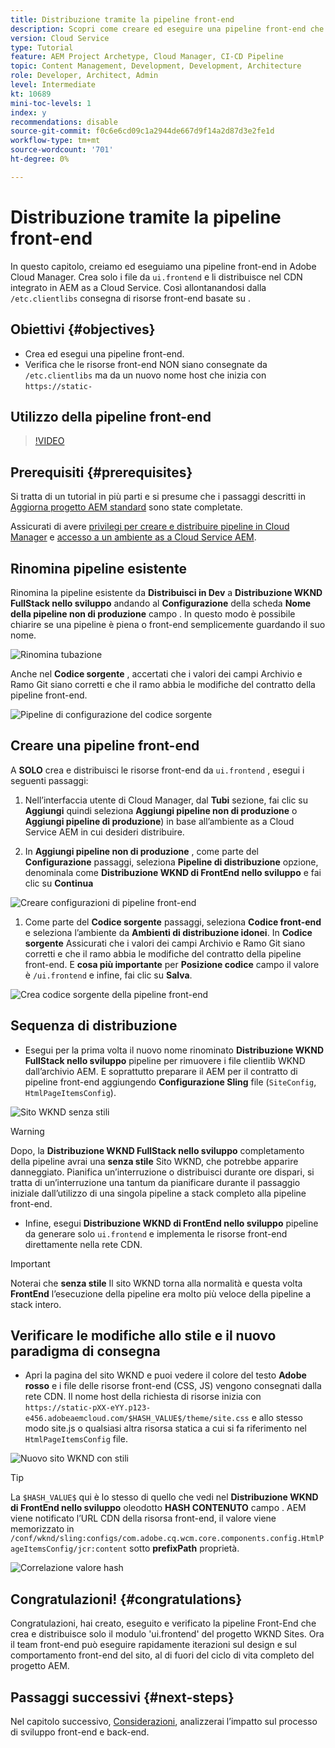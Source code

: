 ```yaml
---
title: Distribuzione tramite la pipeline front-end
description: Scopri come creare ed eseguire una pipeline front-end che crea risorse front-end e distribuisce alla rete CDN integrata in AEM as a Cloud Service.
version: Cloud Service
type: Tutorial
feature: AEM Project Archetype, Cloud Manager, CI-CD Pipeline
topic: Content Management, Development, Development, Architecture
role: Developer, Architect, Admin
level: Intermediate
kt: 10689
mini-toc-levels: 1
index: y
recommendations: disable
source-git-commit: f0c6e6cd09c1a2944de667d9f14a2d87d3e2fe1d
workflow-type: tm+mt
source-wordcount: '701'
ht-degree: 0%

---
```



# Distribuzione tramite la pipeline front-end

In questo capitolo, creiamo ed eseguiamo una pipeline front-end in Adobe Cloud Manager. Crea solo i file da `ui.frontend` e li distribuisce nel CDN integrato in AEM as a Cloud Service. Così allontanandosi dalla  `/etc.clientlibs` consegna di risorse front-end basate su .


## Obiettivi {#objectives}

* Crea ed esegui una pipeline front-end.
* Verifica che le risorse front-end NON siano consegnate da `/etc.clientlibs` ma da un nuovo nome host che inizia con `https://static-`

## Utilizzo della pipeline front-end

>[!VIDEO](https://video.tv.adobe.com/v/3409420/)

## Prerequisiti {#prerequisites}

Si tratta di un tutorial in più parti e si presume che i passaggi descritti in [Aggiorna progetto AEM standard](./update-project.md) sono state completate.

Assicurati di avere [privilegi per creare e distribuire pipeline in Cloud Manager](https://experienceleague.adobe.com/docs/experience-manager-cloud-manager/content/requirements/users-and-roles.html?lang=en#role-definitions) e [accesso a un ambiente as a Cloud Service AEM](https://experienceleague.adobe.com/docs/experience-manager-cloud-service/content/implementing/using-cloud-manager/manage-environments.html).

## Rinomina pipeline esistente

Rinomina la pipeline esistente da __Distribuisci in Dev__ a  __Distribuzione WKND FullStack nello sviluppo__ andando al __Configurazione__ della scheda __Nome della pipeline non di produzione__ campo . In questo modo è possibile chiarire se una pipeline è piena o front-end semplicemente guardando il suo nome.

![Rinomina tubazione](assets/fullstack-wknd-deploy-dev-pipeline.png)


Anche nel __Codice sorgente__ , accertati che i valori dei campi Archivio e Ramo Git siano corretti e che il ramo abbia le modifiche del contratto della pipeline front-end.

![Pipeline di configurazione del codice sorgente](assets/fullstack-wknd-source-code-config.png)


## Creare una pipeline front-end

A __SOLO__ crea e distribuisci le risorse front-end da `ui.frontend` , esegui i seguenti passaggi:

1. Nell’interfaccia utente di Cloud Manager, dal __Tubi__ sezione, fai clic su __Aggiungi__ quindi seleziona __Aggiungi pipeline non di produzione__ o __Aggiungi pipeline di produzione__) in base all’ambiente as a Cloud Service AEM in cui desideri distribuire.

1. In __Aggiungi pipeline non di produzione__ , come parte del __Configurazione__ passaggi, seleziona __Pipeline di distribuzione__ opzione, denominala come __Distribuzione WKND di FrontEnd nello sviluppo__ e fai clic su __Continua__

![Creare configurazioni di pipeline front-end](assets/create-frontend-pipeline-configs.png)

1. Come parte del __Codice sorgente__ passaggi, seleziona __Codice front-end__ e seleziona l’ambiente da __Ambienti di distribuzione idonei__. In __Codice sorgente__ Assicurati che i valori dei campi Archivio e Ramo Git siano corretti e che il ramo abbia le modifiche del contratto della pipeline front-end.
E __cosa più importante__ per __Posizione codice__ campo il valore è `/ui.frontend` e infine, fai clic su __Salva__.

![Crea codice sorgente della pipeline front-end](assets/create-frontend-pipeline-source-code.png)


## Sequenza di distribuzione

* Esegui per la prima volta il nuovo nome rinominato __Distribuzione WKND FullStack nello sviluppo__ pipeline per rimuovere i file clientlib WKND dall’archivio AEM. E soprattutto preparare il AEM per il contratto di pipeline front-end aggiungendo __Configurazione Sling__ file (`SiteConfig`, `HtmlPageItemsConfig`).

![Sito WKND senza stili](assets/unstyled-wknd-site.png)

>[!WARNING]
>
>Dopo, la __Distribuzione WKND FullStack nello sviluppo__ completamento della pipeline avrai una __senza stile__ Sito WKND, che potrebbe apparire danneggiato. Pianifica un’interruzione o distribuisci durante ore dispari, si tratta di un’interruzione una tantum da pianificare durante il passaggio iniziale dall’utilizzo di una singola pipeline a stack completo alla pipeline front-end.


* Infine, esegui __Distribuzione WKND di FrontEnd nello sviluppo__ pipeline da generare solo `ui.frontend` e implementa le risorse front-end direttamente nella rete CDN.

>[!IMPORTANT]
>
>Noterai che __senza stile__ Il sito WKND torna alla normalità e questa volta __FrontEnd__ l’esecuzione della pipeline era molto più veloce della pipeline a stack intero.

## Verificare le modifiche allo stile e il nuovo paradigma di consegna

* Apri la pagina del sito WKND e puoi vedere il colore del testo __Adobe rosso__ e i file delle risorse front-end (CSS, JS) vengono consegnati dalla rete CDN. Il nome host della richiesta di risorse inizia con `https://static-pXX-eYY.p123-e456.adobeaemcloud.com/$HASH_VALUE$/theme/site.css` e allo stesso modo site.js o qualsiasi altra risorsa statica a cui si fa riferimento nel `HtmlPageItemsConfig` file.


![Nuovo sito WKND con stili](assets/newly-styled-wknd-site.png)



>[!TIP]
>
>La `$HASH_VALUE$` qui è lo stesso di quello che vedi nel __Distribuzione WKND di FrontEnd nello sviluppo__  oleodotto __HASH CONTENUTO__ campo . AEM viene notificato l’URL CDN della risorsa front-end, il valore viene memorizzato in `/conf/wknd/sling:configs/com.adobe.cq.wcm.core.components.config.HtmlPageItemsConfig/jcr:content` sotto __prefixPath__ proprietà.


![Correlazione valore hash](assets/hash-value-correlartion.png)



## Congratulazioni! {#congratulations}

Congratulazioni, hai creato, eseguito e verificato la pipeline Front-End che crea e distribuisce solo il modulo &#39;ui.frontend&#39; del progetto WKND Sites. Ora il team front-end può eseguire rapidamente iterazioni sul design e sul comportamento front-end del sito, al di fuori del ciclo di vita completo del progetto AEM.

## Passaggi successivi {#next-steps}

Nel capitolo successivo, [Considerazioni](considerations.md), analizzerai l’impatto sul processo di sviluppo front-end e back-end.

